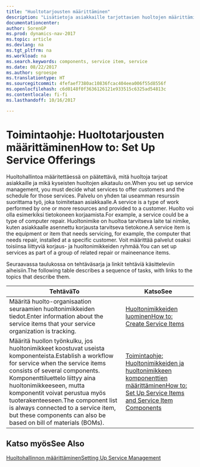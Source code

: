 ```yaml
---
title: "Huoltotarjousten määrittäminen"
description: "Lisätietoja asiakkaille tarjottavien huoltojen määrittämisestä."
documentationcenter: 
author: SorenGP
ms.prod: dynamics-nav-2017
ms.topic: article
ms.devlang: na
ms.tgt_pltfrm: na
ms.workload: na
ms.search.keywords: components, service item, service
ms.date: 08/22/2017
ms.author: sgroespe
ms.translationtype: HT
ms.sourcegitcommit: 4fefaef7380ac10836fcac404eea006f55d8556f
ms.openlocfilehash: c6d0148f0f3636126121e933515c6325ad54813c
ms.contentlocale: fi-fi
ms.lasthandoff: 10/16/2017

---
```


# <a name="how-to-set-up-service-offerings"></a><span data-ttu-id="272a2-103">Toimintaohje: Huoltotarjousten määrittäminen</span><span class="sxs-lookup"><span data-stu-id="272a2-103">How to: Set Up Service Offerings</span></span>
<span data-ttu-id="272a2-104">Huoltohallintoa määritettäessä on päätettävä, mitä huoltoja tarjoat asiakkaille ja mikä kyseisten huoltojen aikataulu on.</span><span class="sxs-lookup"><span data-stu-id="272a2-104">When you set up service management, you must decide what services to offer customers and the schedule for those services.</span></span> <span data-ttu-id="272a2-105">Palvelu on yhden tai useamman resurssin suorittama työ, joka toimitetaan asiakkaalle.</span><span class="sxs-lookup"><span data-stu-id="272a2-105">A service is a type of work performed by one or more resources and provided to a customer.</span></span> <span data-ttu-id="272a2-106">Huolto voi olla esimerkiksi tietokoneen korjaamista.</span><span class="sxs-lookup"><span data-stu-id="272a2-106">For example, a service could be a type of computer repair.</span></span> <span data-ttu-id="272a2-107">Huoltonimike on huoltoa tarvitseva laite tai nimike, kuten asiakkaalle asennettu korjausta tarvitseva tietokone.</span><span class="sxs-lookup"><span data-stu-id="272a2-107">A service item is the equipment or item that needs servicing, for example, the computer that needs repair, installed at a specific customer.</span></span> <span data-ttu-id="272a2-108">Voit määrittää palvelut osaksi toisiinsa liittyviä korjaus- ja huoltonimikkeiden ryhmää.</span><span class="sxs-lookup"><span data-stu-id="272a2-108">You can set up services as part of a group of related repair or maineenance items.</span></span>  
  
<span data-ttu-id="272a2-109">Seuraavassa taulukossa on tehtäväsarja ja linkit tehtäviä käsitteleviin aiheisiin.</span><span class="sxs-lookup"><span data-stu-id="272a2-109">The following table describes a sequence of tasks, with links to the topics that describe them.</span></span>  
  
|<span data-ttu-id="272a2-110">**Tehtävä**</span><span class="sxs-lookup"><span data-stu-id="272a2-110">**To**</span></span>|<span data-ttu-id="272a2-111">**Katso**</span><span class="sxs-lookup"><span data-stu-id="272a2-111">**See**</span></span>|  
|------------|-------------|  
|<span data-ttu-id="272a2-112">Määritä huolto-organisaation seuraamien huoltonimikkeiden tiedot.</span><span class="sxs-lookup"><span data-stu-id="272a2-112">Enter information about the service items that your service organization is tracking.</span></span>|[<span data-ttu-id="272a2-113">Huoltonimikkeiden luominen</span><span class="sxs-lookup"><span data-stu-id="272a2-113">How to: Create Service Items</span></span>](service-how-to-create-service-items.md)|  
|<span data-ttu-id="272a2-114">Määritä huollon työnkulku, jos huoltonimikkeet koostuvat useista komponenteista.</span><span class="sxs-lookup"><span data-stu-id="272a2-114">Establish a workflow for service when the service items consists of several components.</span></span> <span data-ttu-id="272a2-115">Komponenttiluettelo liittyy aina huoltonimikkeeseen, mutta komponentit voivat perustua myös tuoterakenteeseen.</span><span class="sxs-lookup"><span data-stu-id="272a2-115">The component list is always connected to a service item, but these components can also be based on bill of materials (BOMs).</span></span>|[<span data-ttu-id="272a2-116">Toimintaohje: Huoltonimikkeiden ja huoltonimikkeen komponenttien määrittäminen</span><span class="sxs-lookup"><span data-stu-id="272a2-116">How to: Set Up Service Items and Service Item Components</span></span>](service-how-setup-service-items.md)|  
  
## <a name="see-also"></a><span data-ttu-id="272a2-117">Katso myös</span><span class="sxs-lookup"><span data-stu-id="272a2-117">See Also</span></span>  
[<span data-ttu-id="272a2-118">Huoltohallinnon määrittäminen</span><span class="sxs-lookup"><span data-stu-id="272a2-118">Setting Up Service Management</span></span>](service-setup-service.md)   
